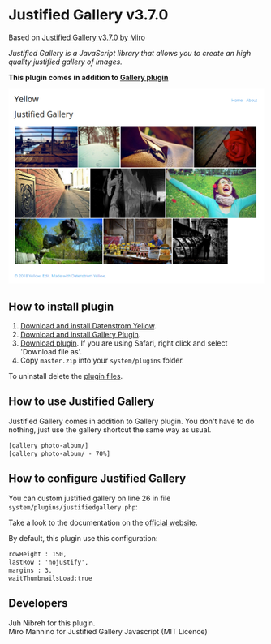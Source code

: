 Justified Gallery v3.7.0
====================
Based on [Justified Gallery v3.7.0 by Miro](https://github.com/miromannino/Justified-Gallery)

*Justified Gallery is a JavaScript library that allows you to create an high quality justified gallery of images.*

__This plugin comes in addition to [Gallery plugin](https://github.com/datenstrom/yellow-plugins/tree/master/gallery)__

<p align="center"><img src="example-screenshot.png?raw=true" alt="Screenshot"></p>

## How to install plugin

1. [Download and install Datenstrom Yellow](https://github.com/datenstrom/yellow/).
2. [Download and install Gallery Plugin](https://github.com/datenstrom/yellow-plugins/tree/master/gallery/).
3. [Download plugin](https://github.com/nibreh/yellow-plugin-justified-gallery/archive/master.zip). If you are using Safari, right click and select 'Download file as'.
4. Copy `master.zip` into your `system/plugins` folder.

To uninstall delete the [plugin files](update.ini).

## How to use Justified Gallery

Justified Gallery comes in addition to Gallery plugin. You don't have to do nothing, just use the gallery shortcut the same way as usual.

    [gallery photo-album/]
    [gallery photo-album/ - 70%]

## How to configure Justified Gallery

You can custom justified gallery on line 26 in file `system/plugins/justifiedgallery.php`:

Take a look to the documentation on the [official website](http://miromannino.github.io/Justified-Gallery/options-and-events/).

By default, this plugin use this configuration: 

    rowHeight : 150,
    lastRow : 'nojustify',
    margins : 3,
    waitThumbnailsLoad:true

## Developers

Juh Nibreh for this plugin.  
Miro Mannino for Justified Gallery Javascript (MIT Licence)
